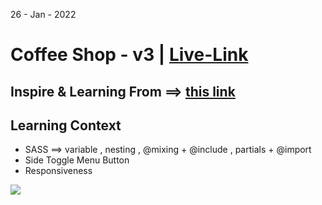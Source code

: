 26 - Jan - 2022 

# Coffee Shop - v3 | [Live-Link](https://taiseen.github.io/coffee-shop-v3)

## Inspire & Learning From ==> [this link](https://youtu.be/52sKmRsk7xU)

## Learning Context
- SASS ==> variable , nesting , @mixing + @include , partials + @import
- Side Toggle Menu Button 
- Responsiveness

<img src="./assets/img/demo.png"/>